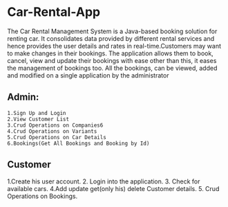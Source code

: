 # Car-Rental-App
The Car Rental Management System is a Java-based booking solution for renting car. It consolidates data provided by different rental services and hence provides the user details and rates in real-time.Customers may want to make changes in their bookings. The application allows them to book, cancel, view and update their bookings with ease other than this, it eases the management of bookings too. All the bookings,  can be viewed, added and modified on a single application by the administrator

## Admin:
```
1.Sign Up and Login
2.View Customer List
3.Crud Operations on Companies6
4.Crud Operations on Variants
5.Crud Operations on Car Details
6.Bookings(Get All Bookings and Booking by Id)
```
## Customer
1.Create his user account.
2. Login into the application.
3. Check for available cars.
4.Add update get(only his) delete Customer details.
5. Crud Operations on Bookings.


